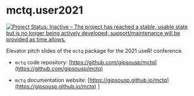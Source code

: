 # mctq.user2021

<!-- badges: start -->
[![Project Status: Inactive – The project has reached a stable, usable state but is no longer being actively developed; support/maintenance will be provided as time allows.](https://www.repostatus.org/badges/latest/inactive.svg)](https://www.repostatus.org/#inactive)
<!-- badges: end -->

Elevator pitch slides of the `mctq` package for the 2021 useR! conference.

* `mctq` code repository: [https://github.com/gipsousp/mctq](https://github.com/gipsousp/mctq)

* `mctq` documentation website: [https://gipsousp.github.io/mctq](https://gipsousp.github.io/mctq)
]
